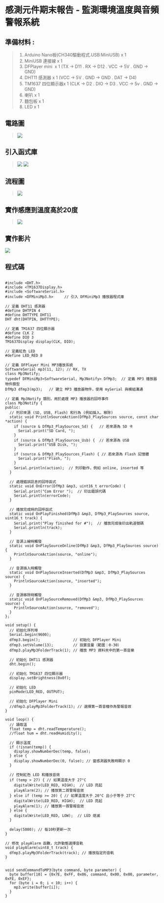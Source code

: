 <h1>感測元件期末報告 - 監測環境溫度與音頻警報系統</h1>

## 準備材料 : 

>1. Arduino Nano板(CH340驅動程式.USB:MiniUSB) x 1
>2. MiniUSB 連接線 x 1
>3. DFPlayer mini  x 1 (TX -> D11 . RX -> D12 . VCC -> 5V . GND -> GND)
>4. DHT11 感測器 x 1 (VCC -> 5V . GND -> GND . DAT -> D4)
>5. TM1637 四位顯示器x 1 (CLK -> D2 . DIO -> D3 . VCC -> 5v . GND -> GND)
>6. 喇叭 x 1 
>7. 麵包板 x 1 
>8. LED x 1

## 電路圖
>![](https://github.com/Ham-ch/TEST1/blob/main/CODE1/%E8%9E%A2%E5%B9%95%E6%93%B7%E5%8F%96%E7%95%AB%E9%9D%A2%202024-12-28%20140151.png)

## 引入函式庫

>![](https://github.com/Ham-ch/TEST1/blob/main/CODE1/141659.png)
>![](https://github.com/Ham-ch/TEST1/blob/main/CODE1/141737.png)

## 流程圖

>![](https://github.com/Ham-ch/TEST1/blob/main/CODE1/243640.jpg)

## 實作感應到溫度高於20度

>![](https://github.com/Ham-ch/TEST1/blob/main/CODE1/1.jpg)

## 實作影片

<a href= "https://www.youtube.com/shorts/32zJrRhXVW4">
<img src= "https://i.ytimg.com/vi/32zJrRhXVW4/oar2.jpg?sqp=-oaymwEoCJUDENAFSFqQAgHyq4qpAxcIARUAAIhC2AEB4gEKCBgQAhgGOAFAAQ==&rs=AOn4CLA1kXOIQcs2IWTwRVDh0-mNiFULkA/0.jpg"></a>

## 程式碼

``` arduino

#include <DHT.h>
#include <TM1637Display.h>
#include <SoftwareSerial.h>
#include <DFMiniMp3.h>     // 引入 DFMiniMp3 播放器程式庫

// 定義 DHT11 感測器
#define DHTPIN 4
#define DHTTYPE DHT11
DHT dht(DHTPIN, DHTTYPE);

// 定義 TM1637 四位顯示器
#define CLK 2
#define DIO 3
TM1637Display display(CLK, DIO);

// 定義紅色 LED
#define LED_RED 8

// 定義 DFPlayer Mini MP3播放系統
SoftwareSerial mp3(11, 12); // RX, TX
class Mp3Notify;
typedef DFMiniMp3<SoftwareSerial, Mp3Notify> DfMp3;  // 定義 MP3 播放器物件類型
DfMp3 dfmp3(mp3);   // 建立 MP3 播放器物件，使用 mySerial 與模組溝通

// 定義 Mp3Notify 類別，用於處理 MP3 播放器的回呼事件
class Mp3Notify {
public:
  // 列印來源 (SD, USB, Flash) 和行為 (例如插入、移除)
  static void PrintlnSourceAction(DfMp3_PlaySources source, const char *action) {
    if (source & DfMp3_PlaySources_Sd) {   // 若來源為 SD 卡
      Serial.print("SD Card, ");
    }
    if (source & DfMp3_PlaySources_Usb) {  // 若來源為 USB
      Serial.print("USB Disk, ");
    }
    if (source & DfMp3_PlaySources_Flash) { // 若來源為 Flash 記憶體
      Serial.print("Flash, ");
    }
    Serial.println(action);  // 列印動作，例如 online, inserted 等
  }
  
  // 處理錯誤訊息的回呼函式
  static void OnError(DfMp3 &mp3, uint16_t errorCode) {
    Serial.print("Com Error ");  // 印出錯誤代碼
    Serial.println(errorCode);
  }
  
  // 播放完成時的回呼函式
  static void OnPlayFinished(DfMp3 &mp3, DfMp3_PlaySources source, uint16_t track) {
    Serial.print("Play finished for #");  // 播放完成後印出軌道號碼
    Serial.println(track);
  }

  // 音源上線時觸發
  static void OnPlaySourceOnline(DfMp3 &mp3, DfMp3_PlaySources source) {
    PrintlnSourceAction(source, "online");
  }

  // 音源插入時觸發
  static void OnPlaySourceInserted(DfMp3 &mp3, DfMp3_PlaySources source) {
    PrintlnSourceAction(source, "inserted");
  }

  // 音源移除時觸發
  static void OnPlaySourceRemoved(DfMp3 &mp3, DfMp3_PlaySources source) {
    PrintlnSourceAction(source, "removed");
  }
};

void setup() {
  // 初始化序列埠
  Serial.begin(9600);
  dfmp3.begin();               // 初始化 DFPlayer Mini
  dfmp3.setVolume(13);         // 設置音量（範圍：0-30）
  dfmp3.playMp3FolderTrack(1); // 播放 MP3 資料夾中的第一首音樂

  // 初始化 DHT11 感測器
  dht.begin();

  // 初始化 TM1637 四位顯示器
  display.setBrightness(0x0f);

  // 初始化 LED
  pinMode(LED_RED, OUTPUT);

  // 初始化 DFPlayer Mini
  //dfmp3.playMp3FolderTrack(1); // 選擇第一首音檔作為警報音效
}

void loop() {
  // 讀取溫
  float temp = dht.readTemperature();
  //float hum = dht.readHumidity();

  // 顯示溫度
  if (!isnan(temp)) {
    display.showNumberDec(temp, false);
  } else {
    display.showNumberDec(0, false); // 當感測器失敗時顯示 0
  }

  // 控制紅色 LED 和播放音效
  if (temp > 27) { // 如果温度大于 27°C
    digitalWrite(LED_RED, HIGH);  // LED 亮起
    playAlarm(2); // 播放第二首警報音效
  } else if (temp >= 20) { // 如果温度大于 20°C 且小于等于 27°C
    digitalWrite(LED_RED, HIGH);  // LED 亮起 
    playAlarm(1); // 播放第一首警報音效
  } else {
    digitalWrite(LED_RED, LOW);  // LED 熄滅
  }

  delay(5000); // 每10秒更新一次
}

// 修改 playAlarm 函數，允許動態選擇音軌
void playAlarm(uint8_t track) {
  dfmp3.playMp3FolderTrack(track); // 播放指定的音軌
}


void sendCommandToMP3(byte command, byte parameter) {
  byte buffer[10] = {0x7E, 0xFF, 0x06, command, 0x00, 0x00, parameter, 0xFE, 0xEF};
  for (byte i = 0; i < 10; i++) {
    mp3.write(buffer[i]);
  }
}
